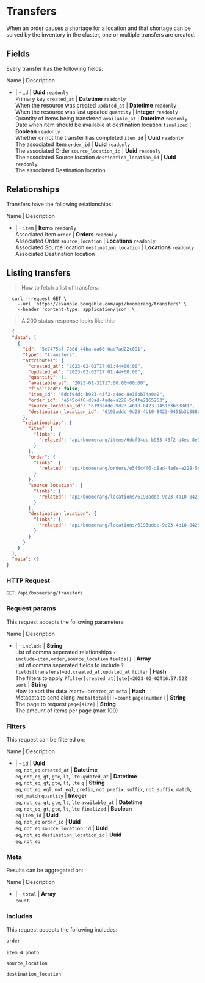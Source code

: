 # Transfers

When an order causes a shortage for a location and that shortage can be solved by the inventory in the cluster, one or multiple transfers are created.

## Fields
Every transfer has the following fields:

Name | Description
- | -
`id` | **Uuid** `readonly`<br>Primary key
`created_at` | **Datetime** `readonly`<br>When the resource was created
`updated_at` | **Datetime** `readonly`<br>When the resource was last updated
`quantity` | **Integer** `readonly`<br>Quantity of items being transfered
`available_at` | **Datetime** `readonly`<br>Date when item should be available at destination location
`finalized` | **Boolean** `readonly`<br>Whether or not the transfer has completed
`item_id` | **Uuid** `readonly`<br>The associated Item
`order_id` | **Uuid** `readonly`<br>The associated Order
`source_location_id` | **Uuid** `readonly`<br>The associated Source location
`destination_location_id` | **Uuid** `readonly`<br>The associated Destination location


## Relationships
Transfers have the following relationships:

Name | Description
- | -
`item` | **Items** `readonly`<br>Associated Item
`order` | **Orders** `readonly`<br>Associated Order
`source_location` | **Locations** `readonly`<br>Associated Source location
`destination_location` | **Locations** `readonly`<br>Associated Destination location


## Listing transfers



> How to fetch a list of transfers:

```shell
  curl --request GET \
    --url 'https://example.booqable.com/api/boomerang/transfers' \
    --header 'content-type: application/json' \
```

> A 200 status response looks like this:

```json
  {
  "data": [
    {
      "id": "5e7475af-788d-44ba-aa60-0ad7ad22c091",
      "type": "transfers",
      "attributes": {
        "created_at": "2023-02-02T17:01:44+00:00",
        "updated_at": "2023-02-02T17:01:44+00:00",
        "quantity": 1,
        "available_at": "2023-01-31T17:00:00+00:00",
        "finalized": false,
        "item_id": "6dcf94dc-b983-43f2-a4ec-8e36bb74e0a0",
        "order_id": "e545c4f6-d8ad-4ade-a228-5c4fe2165263",
        "source_location_id": "6193adde-9d23-4b10-8423-9451b3b388d1",
        "destination_location_id": "6193adde-9d23-4b10-8423-9451b3b388d1"
      },
      "relationships": {
        "item": {
          "links": {
            "related": "api/boomerang/items/6dcf94dc-b983-43f2-a4ec-8e36bb74e0a0"
          }
        },
        "order": {
          "links": {
            "related": "api/boomerang/orders/e545c4f6-d8ad-4ade-a228-5c4fe2165263"
          }
        },
        "source_location": {
          "links": {
            "related": "api/boomerang/locations/6193adde-9d23-4b10-8423-9451b3b388d1"
          }
        },
        "destination_location": {
          "links": {
            "related": "api/boomerang/locations/6193adde-9d23-4b10-8423-9451b3b388d1"
          }
        }
      }
    }
  ],
  "meta": {}
}
```

### HTTP Request

`GET /api/boomerang/transfers`

### Request params

This request accepts the following parameters:

Name | Description
- | -
`include` | **String** <br>List of comma seperated relationships `?include=item,order,source_location`
`fields[]` | **Array** <br>List of comma seperated fields to include `?fields[transfers]=id,created_at,updated_at`
`filter` | **Hash** <br>The filters to apply `?filter[created_at][gte]=2023-02-02T16:57:52Z`
`sort` | **String** <br>How to sort the data `?sort=-created_at`
`meta` | **Hash** <br>Metadata to send along `?meta[total][]=count`
`page[number]` | **String** <br>The page to request
`page[size]` | **String** <br>The amount of items per page (max 100)


### Filters

This request can be filtered on:

Name | Description
- | -
`id` | **Uuid** <br>`eq`, `not_eq`
`created_at` | **Datetime** <br>`eq`, `not_eq`, `gt`, `gte`, `lt`, `lte`
`updated_at` | **Datetime** <br>`eq`, `not_eq`, `gt`, `gte`, `lt`, `lte`
`q` | **String** <br>`eq`, `not_eq`, `eql`, `not_eql`, `prefix`, `not_prefix`, `suffix`, `not_suffix`, `match`, `not_match`
`quantity` | **Integer** <br>`eq`, `not_eq`, `gt`, `gte`, `lt`, `lte`
`available_at` | **Datetime** <br>`eq`, `not_eq`, `gt`, `gte`, `lt`, `lte`
`finalized` | **Boolean** <br>`eq`
`item_id` | **Uuid** <br>`eq`, `not_eq`
`order_id` | **Uuid** <br>`eq`, `not_eq`
`source_location_id` | **Uuid** <br>`eq`, `not_eq`
`destination_location_id` | **Uuid** <br>`eq`, `not_eq`


### Meta

Results can be aggregated on:

Name | Description
- | -
`total` | **Array** <br>`count`


### Includes

This request accepts the following includes:

`order`


`item` => 
`photo`




`source_location`


`destination_location`





